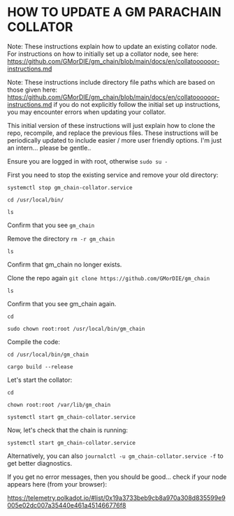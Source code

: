 # HOW TO UPDATE A GM PARACHAIN COLLATOR

Note: These instructions explain how to update an existing collator node. For instructions on how to initially set up a collator node, see here: https://github.com/GMorDIE/gm_chain/blob/main/docs/en/collatoooooor-instructions.md 

Note: These instructions include directory file paths which are based on those given here: https://github.com/GMorDIE/gm_chain/blob/main/docs/en/collatoooooor-instructions.md  if you do not explicitly follow the initial set up instructions, you may encounter errors when updating your collator.

This initial version of these instructions will just explain how to clone the repo, recompile, and replace the previous files. These instructions will be periodically updated to include easier / more user friendly options. I'm just an intern... please be gentle..

Ensure you are logged in with root, otherwise ``sudo su -``

First you need to stop the existing service and remove your old directory:

``systemctl stop gm_chain-collator.service``

``cd /usr/local/bin/``

``ls``

Confirm that you see ``gm_chain``

Remove the directory ``rm -r gm_chain``

``ls``

Confirm that gm_chain no longer exists.

Clone the repo again ``git clone https://github.com/GMorDIE/gm_chain``

``ls``

Confirm that you see gm_chain again.

``cd``

``sudo chown root:root /usr/local/bin/gm_chain``

Compile the code:

``cd /usr/local/bin/gm_chain``

``cargo build --release``

Let's start the collator:

``cd``

``chown root:root /var/lib/gm_chain``

``systemctl start gm_chain-collator.service``

Now, let's check that the chain is running:

``systemctl start gm_chain-collator.service``

Alternatively, you can also ``journalctl -u gm_chain-collator.service -f`` to get better diagnostics.

If you get no error messages, then you should be good... check if your node appears here (from your browser):

https://telemetry.polkadot.io/#list/0x19a3733beb9cb8a970a308d835599e9005e02dc007a35440e461a451466776f8


